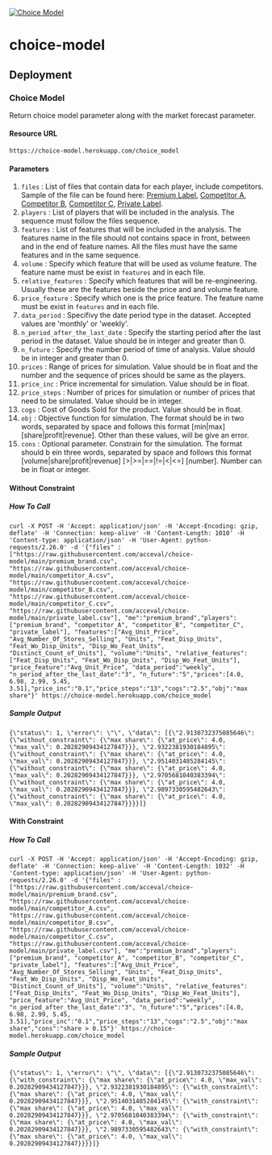 [![Choice Model](https://github.com/acceval/choice-model/actions/workflows/main.yml/badge.svg)](https://github.com/acceval/choice-model/actions/workflows/main.yml)

# choice-model

## Deployment

### Choice Model

Return choice model parameter along with the market forecast parameter.

#### Resource URL

```https://choice-model.herokuapp.com/choice_model```

#### Parameters

1. `files` : List of files that contain data for each player, include competitors. Sample of the file can be found here: [Premium Label](https://github.com/acceval/choice-model/blob/main/private_label.csv), [Competitor A](https://github.com/acceval/choice-model/blob/main/competitor_A.csv), [Competitor B](https://github.com/acceval/choice-model/blob/main/competitor_B.csv), [Competitor C](https://github.com/acceval/choice-model/blob/main/competitor_C.csv), [Private Label](https://github.com/acceval/choice-model/blob/main/private_label.csv). 
3. `players` : List of players that will be included in the analysis. The sequence must follow the files sequence.
4. `features` : List of features that will be included in the analysis. The features name in the file should not contains space in front, between and in the end of feature names. All the files must have the same features and in the same sequence.  
5. `volume` : Specify which feature that will be used as volume feature. The feature name must be exist in `features` and in each file.
6. `relative_features` : Specify which features that will be re-engineering. Usually these are the features beside the price and and volume feature.
7. `price_feature` : Specify which one is the price feature. The feature name must be exist in `features` and in each file.
8. `data_period` : Specifivy the date period type in the dataset. Accepted values are 'monthly' or 'weekly'.
9. `n_period_after_the_last_date` : Specify the starting period after the last period in the dataset. Value should be in integer and greater than 0.
10. `n_future` : Specify the number period of time of analysis. Value should be in integer and greater than 0.
11. `prices` : Range of prices for simulation. Value should be in float and the number and the sequence of prices should be same as the players.
12. `price_inc` : Price incremental for simulation. Value should be in float.
13. `price_steps` : Number of prices for simulation or number of prices that need to be simulated. Value should be in integer.
14. `cogs` : Cost of Goods Sold for the product. Value should be in float.
15. `obj` : Objective function for simulation. The format should be in two words, separated by space and follows this format [min|max] [share|profit|revenue]. Other than these values, will be give an error.
16. `cons` : Optional parameter. Constrain for the simulation. The format should b ein three words, separated by space and follows this format [volume|share|profit|revenue] [>|>=|==|!=|<|<=] [number]. Number can be in float or integer.    


#### Without Constraint


##### How To Call

```
curl -X POST -H 'Accept: application/json' -H 'Accept-Encoding: gzip, deflate' -H 'Connection: keep-alive' -H 'Content-Length: 1010' -H 'Content-type: application/json' -H 'User-Agent: python-requests/2.26.0' -d '{"files" :["https://raw.githubusercontent.com/acceval/choice-model/main/premium_brand.csv", "https://raw.githubusercontent.com/acceval/choice-model/main/competitor_A.csv", "https://raw.githubusercontent.com/acceval/choice-model/main/competitor_B.csv", "https://raw.githubusercontent.com/acceval/choice-model/main/competitor_C.csv", "https://raw.githubusercontent.com/acceval/choice-model/main/private_label.csv"], "me":"premium_brand","players":["premium_brand", "competitor_A", "competitor_B", "competitor_C", "private_label"], "features":["Avg_Unit_Price", "Avg_Number_Of_Stores_Selling", "Units", "Feat_Disp_Units", "Feat_Wo_Disp_Units", "Disp_Wo_Feat_Units", "Distinct_Count_of_Units"], "volume":"Units", "relative_features":["Feat_Disp_Units", "Feat_Wo_Disp_Units", "Disp_Wo_Feat_Units"], "price_feature":"Avg_Unit_Price", "data_period":"weekly", "n_period_after_the_last_date":"3", "n_future":"5","prices":[4.0, 6.98, 2.99, 5.45, 3.51],"price_inc":"0.1","price_steps":"13","cogs":"2.5","obj":"max share"}' https://choice-model.herokuapp.com/choice_model
```

##### Sample Output

```
{\"status\": 1, \"error\": \"\", \"data\": [{\"2.9130732375085646\": {\"without_constraint\": {\"max share\": {\"at_price\": 4.0, \"max_val\": 0.20282909434127847}}}, \"2.9322381930184895\": {\"without_constraint\": {\"max share\": {\"at_price\": 4.0, \"max_val\": 0.20282909434127847}}}, \"2.9514031485284145\": {\"without_constraint\": {\"max share\": {\"at_price\": 4.0, \"max_val\": 0.20282909434127847}}}, \"2.9705681040383394\": {\"without_constraint\": {\"max share\": {\"at_price\": 4.0, \"max_val\": 0.20282909434127847}}}, \"2.9897330595482643\": {\"without_constraint\": {\"max share\": {\"at_price\": 4.0, \"max_val\": 0.20282909434127847}}}}]}
```

#### With Constraint

##### How To Call

```
curl -X POST -H 'Accept: application/json' -H 'Accept-Encoding: gzip, deflate' -H 'Connection: keep-alive' -H 'Content-Length: 1032' -H 'Content-type: application/json' -H 'User-Agent: python-requests/2.26.0' -d '{"files" :["https://raw.githubusercontent.com/acceval/choice-model/main/premium_brand.csv", "https://raw.githubusercontent.com/acceval/choice-model/main/competitor_A.csv", "https://raw.githubusercontent.com/acceval/choice-model/main/competitor_B.csv", "https://raw.githubusercontent.com/acceval/choice-model/main/competitor_C.csv", "https://raw.githubusercontent.com/acceval/choice-model/main/private_label.csv"], "me":"premium_brand","players":["premium_brand", "competitor_A", "competitor_B", "competitor_C", "private_label"], "features":["Avg_Unit_Price", "Avg_Number_Of_Stores_Selling", "Units", "Feat_Disp_Units", "Feat_Wo_Disp_Units", "Disp_Wo_Feat_Units", "Distinct_Count_of_Units"], "volume":"Units", "relative_features":["Feat_Disp_Units", "Feat_Wo_Disp_Units", "Disp_Wo_Feat_Units"], "price_feature":"Avg_Unit_Price", "data_period":"weekly", "n_period_after_the_last_date":"3", "n_future":"5","prices":[4.0, 6.98, 2.99, 5.45, 3.51],"price_inc":"0.1","price_steps":"13","cogs":"2.5","obj":"max share","cons":"share > 0.15"}' https://choice-model.herokuapp.com/choice_model
```

##### Sample Output

```
{\"status\": 1, \"error\": \"\", \"data\": [{\"2.9130732375085646\": {\"with_constraint\": {\"max share\": {\"at_price\": 4.0, \"max_val\": 0.20282909434127847}}}, \"2.9322381930184895\": {\"with_constraint\": {\"max share\": {\"at_price\": 4.0, \"max_val\": 0.20282909434127847}}}, \"2.9514031485284145\": {\"with_constraint\": {\"max share\": {\"at_price\": 4.0, \"max_val\": 0.20282909434127847}}}, \"2.9705681040383394\": {\"with_constraint\": {\"max share\": {\"at_price\": 4.0, \"max_val\": 0.20282909434127847}}}, \"2.9897330595482643\": {\"with_constraint\": {\"max share\": {\"at_price\": 4.0, \"max_val\": 0.20282909434127847}}}}]}
```
